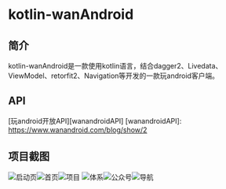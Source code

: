 # kotlin-wanAndroid

## 简介
kotlin-wanAndroid是一款使用kotlin语言，结合dagger2、Livedata、ViewModel、retorfit2、Navigation等开发的一款玩android客户端。

## API
[玩android开放API][wanandroidAPI]
[wanandroidAPI]: https://www.wanandroid.com/blog/show/2

## 项目截图
![启动页](https://github.com/kevin-lemon/kotlin-wanAndroid/blob/master/screenshot/%E5%90%AF%E5%8A%A8%E9%A1%B5.jpg "首页")![首页](https://github.com/kevin-lemon/kotlin-wanAndroid/blob/master/screenshot/%E9%A6%96%E9%A1%B5.jpg "首页")![项目](https://github.com/kevin-lemon/kotlin-wanAndroid/blob/master/screenshot/%E9%A1%B9%E7%9B%AE.jpg "项目")
![体系](https://github.com/kevin-lemon/kotlin-wanAndroid/blob/master/screenshot/%E4%BD%93%E7%B3%BB.jpg "体系")![公众号](https://github.com/kevin-lemon/kotlin-wanAndroid/blob/master/screenshot/%E5%85%AC%E4%BC%97%E5%8F%B7.jpg "公众号")![导航](https://github.com/kevin-lemon/kotlin-wanAndroid/blob/master/screenshot/%E5%AF%BC%E8%88%AA.jpg "导航")
